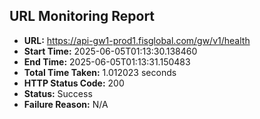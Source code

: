 ## URL Monitoring Report

- **URL:** https://api-gw1-prod1.fisglobal.com/gw/v1/health
- **Start Time:** 2025-06-05T01:13:30.138460
- **End Time:** 2025-06-05T01:13:31.150483
- **Total Time Taken:** 1.012023 seconds
- **HTTP Status Code:** 200
- **Status:** Success
- **Failure Reason:** N/A
